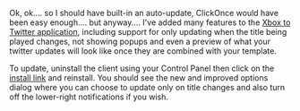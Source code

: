Ok, ok.... so I should have built-in an auto-update, ClickOnce would have been easy enough.... but anyway.... I've added many features to the [Xbox to Twitter application](http://www.duncanmackenzie.net/blog/connect-your-xbox-360-gamertag-to-twitter/), including support for only updating when the title being played changes, not showing popups and even a preview of what your twitter updates will look like once they are combined with your template.

To update, uninstall the client using your Control Panel then click on the [install link](http://www.duncanmackenzie.net/XboxToTwitter/Install/XboxTwitterInstaller.msi) and reinstall. You should see the new and improved options dialog where you can choose to update only on title changes and also turn off the lower-right notifications if you wish.